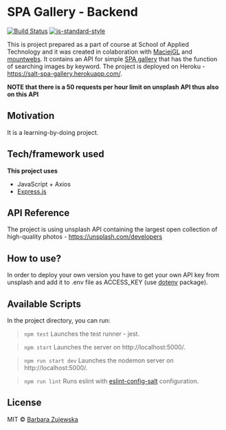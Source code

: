 # SPA Gallery - Backend

[![Build Status](https://travis-ci.com/travis-ci/travis-web.svg?branch=master)](https://travis-ci.com/travis-ci/travis-web)
[![js-standard-style](https://img.shields.io/badge/code%20style-standard-brightgreen.svg?style=flat)](https://github.com/feross/standard)
 
This is project prepared as a part of course at School of Applied Technology </salt> and it was created in colaboration with [MaciejGL](https://github.com/MaciejGL) and [mountwebs](https://github.com/mountwebs). It contains an API for simple [SPA gallery](https://github.com/b-zuj/spa-gallery-frontend) that has the function of searching images by keyword. The project is deployed on Heroku - https://salt-spa-gallery.herokuapp.com/.

**NOTE that there is a 50 requests per hour limit on unsplash API thus also on this API**

## Motivation
It is a learning-by-doing project.

## Tech/framework used
<b>This project uses</b>
- JavaScript + Axios
- [Express.js](https://webpack.js.org/)

## API Reference
The project is using unsplash API containing the largest open collection of high-quality photos - https://unsplash.com/developers

## How to use?
In order to deploy your own version you have to get your own API key from unsplash and add it to .env file as ACCESS_KEY (use [dotenv](https://www.npmjs.com/package/dotenv) package).

## Available Scripts
In the project directory, you can run:

> `npm test`
Launches the test runner - jest.

> `npm start`
Launches the server on http://localhost:5000/.

> `npm run start dev`
Launches the nodemon server on http://localhost:5000/.

> `npm run lint`
Runs eslint with [eslint-config-salt](https://github.com/appliedtechnology/eslint-config-salt) configuration.

## License
MIT © [Barbara Zujewska]()
